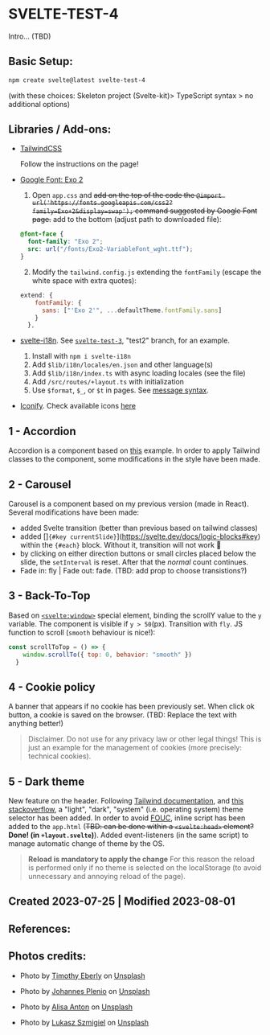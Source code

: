 # SVELTE-TEST-4

Intro... (TBD)
## Basic Setup:
```zsh
npm create svelte@latest svelte-test-4
``` 
(with these choices: Skeleton project (Svelte-kit)> TypeScript syntax > no additional options)

## Libraries / Add-ons:
- [TailwindCSS](https://tailwindcss.com/docs/guides/sveltekit) 

  Follow the instructions on the page!

- [Google Font: Exo 2](https://fonts.google.com/specimen/Exo+2?query=exo+2)

  1. Open `app.css` and ~~add on the top of the code the `@import url('https://fonts.googleapis.com/css2?family=Exo+2&display=swap');` command suggested by Google Font page.~~  add to the bottom (adjust path to downloaded file):
  ```css
  @font-face {
    font-family: "Exo 2";
    src: url("/fonts/Exo2-VariableFont_wght.ttf");
  }
  ```
  2. Modify the `tailwind.config.js` extending the `fontFamily` (escape the white space with extra quotes): 
  ```js
  extend: {
      fontFamily: {
        sans: ["'Exo 2'", ...defaultTheme.fontFamily.sans]
      }
    },  
  ```
- [svelte-i18n](https://www.npmjs.com/package/svelte-i18n). See [`svelte-test-3`](https://github.com/andrealacamera/svelte-test-3), "test2" branch, for an example. 

  1. Install with `npm i svelte-i18n`
  2. Add `$lib/i18n/locales/en.json` and other language(s) 
  3. Add `$lib/i18n/index.ts` with async loading locales (see the file)
  4. Add `/src/routes/+layout.ts` with initialization
  5. Use `$format`, `$_`, or `$t` in pages. See [message syntax](https://formatjs.io/docs/core-concepts/icu-syntax).

- [Iconify](https://iconify.design/). Check available icons [here](https://icon-sets.iconify.design/bi/)


## 1 - Accordion

Accordion is a component based on [this](https://svelte.dev/repl/c109f83f3c114cb7829f04fe2440ef94?version=4.1.1) example. In order to apply Tailwind classes to the component, some modifications in the style have been made.

## 2 - Carousel

Carousel is a component based on my previous version (made in React). Several modifications have been made:
- added Svelte transition (better than previous based on tailwind classes)
- added []`{#key currentSlide}`](https://svelte.dev/docs/logic-blocks#key) within the `{#each}` block. Without it, transition will not work 🤔  
- by clicking on either direction buttons or small circles placed below the slide, the `setInterval` is reset. After that the _normal_ count continues.
- Fade in: fly | Fade out: fade. (TBD: add prop to choose transistions?)

## 3 - Back-To-Top 

Based on [`<svelte:window>`](https://svelte.dev/docs/special-elements#svelte-window) special element, binding the scrollY value to the `y` variable. The component is visible if `y > 50`(px). Transition with `fly`. JS function to scroll (`smooth` behaviour is nice!):
```js
const scrollToTop = () => {
    window.scrollTo({ top: 0, behavior: "smooth" })
  }
```  

## 4 - Cookie policy

A banner that appears if no cookie has been previously set. When click ok button, a cookie is saved on the browser. (TBD: Replace the text with anything better!)

> Disclaimer. Do not use for any privacy law or other legal things! This is just an example for the management of cookies (more precisely: technical cookies).

## 5 - Dark theme

New feature on the header. Following [Tailwind documentation](), and [this stackoverflow](https://stackoverflow.com/questions/59621784/how-to-detect-prefers-color-scheme-change-in-javascript), a "light", "dark", "system" (i.e. operating system) theme selector has been added. In order to avoid [FOUC](https://en.wikipedia.org/wiki/Flash_of_unstyled_content), inline script has been added to the `app.html` (~~TBD: can be done within a `<svelte:head>` element?~~ **Done! (in `+layout.svelte`)**). Added event-listeners (in the same script) to manage automatic change of theme by the OS. 

> **Reload is mandatory to apply the change** For this reason the reload is performed only if no theme is selected on the localStorage (to avoid unnecessary and annoying reload of the page).

## Created 2023-07-25 | Modified 2023-08-01

## References:

## Photos credits: 
- Photo by <a href="https://unsplash.com/@timothyeberly?utm_source=unsplash&utm_medium=referral&utm_content=creditCopyText">Timothy Eberly</a> on <a href="https://unsplash.com/wallpapers/nature/autumn?utm_source=unsplash&utm_medium=referral&utm_content=creditCopyText">Unsplash</a>
  
- Photo by <a href="https://unsplash.com/@jplenio?utm_source=unsplash&utm_medium=referral&utm_content=creditCopyText">Johannes Plenio</a> on <a href="https://unsplash.com/wallpapers/nature/autumn?utm_source=unsplash&utm_medium=referral&utm_content=creditCopyText">Unsplash</a>
  
- Photo by <a href="https://unsplash.com/@alisaanton?utm_source=unsplash&utm_medium=referral&utm_content=creditCopyText">Alisa Anton</a> on <a href="https://unsplash.com/wallpapers/nature/autumn?utm_source=unsplash&utm_medium=referral&utm_content=creditCopyText">Unsplash</a>
  
- Photo by <a href="https://unsplash.com/@szmigieldesign?utm_source=unsplash&utm_medium=referral&utm_content=creditCopyText">Lukasz Szmigiel</a> on <a href="https://unsplash.com/wallpapers/nature/autumn?utm_source=unsplash&utm_medium=referral&utm_content=creditCopyText">Unsplash</a>
  